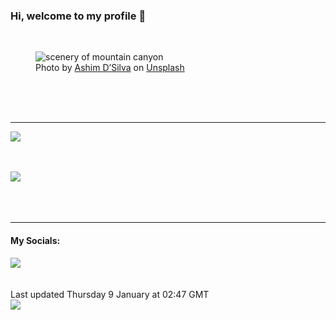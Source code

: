 <h3>Hi, welcome to my profile 👋</h3>

<br />
<figure>
  <img
    src="https://images.unsplash.com/photo-1479030160180-b1860951d696?crop=entropy&cs=tinysrgb&fit=max&fm=jpg&ixid=M3wyNzQ3MDB8MHwxfHJhbmRvbXx8fHx8fHx8fDE3MzYzODUxNTF8&ixlib=rb-4.0.3&q=80&w=1080&auto=format"
    alt="scenery of mountain canyon" 
  />
  <figcaption>Photo by <a
    href="https://unsplash.com/@randomlies?utm_source=Profile%20readme&utm_medium=referral">Ashim D’Silva</a> on <a
    href="https://unsplash.com/?utm_source=Profile%20readme&utm_medium=referral">Unsplash</a></figcaption>
</figure>




  <br /><br /><br />

<hr />
<img
  src="https://github-readme-stats.vercel.app/api?username=shanelucy&show_icons=true&theme=calm"
/>
<br /><br /><br />

<img 
  src="https://github-readme-stats.vercel.app/api/top-langs/?username=shanelucy&theme=calm"
/>
<br /><br /><br /><br />
<hr />
<h4>My Socials:</h4>
<a href="https://uk.linkedin.com/in/shane-lucy-4735b616a">
  <img
    src="https://img.shields.io/badge/linkedin%20-%230077B5.svg?&style=for-the-badge&logo=linkedin&logoColor=white"
  />
</a>
<br /><br /><br />
Last updated Thursday 9 January at 02:47 GMT
<br />
<img
  src="https://github.com/ShaneLucy/ShaneLucy/workflows/README%20build/badge.svg"
/>
